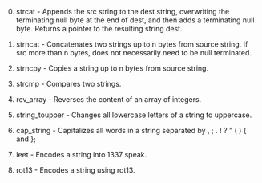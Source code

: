 0. strcat - Appends the src string to the dest string, overwriting the terminating null byte at the end of dest, and then adds a terminating null byte. Returns a pointer to the resulting string dest.

1. strncat - Concatenates two strings up to n bytes from source string. If src more than n bytes, does not necessarily need to be null terminated.

2. strncpy - Copies a string up to n bytes from source string.

3. strcmp - Compares two strings.

4. rev_array - Reverses the content of an array of integers.

5. string_toupper - Changes all lowercase letters of a string to uppercase.

6. cap_string - Capitalizes all words in a string separated by , ; . ! ? \" ( ) { and };

7. leet - Encodes a string into 1337 speak.

8. rot13 - Encodes a string using rot13.
